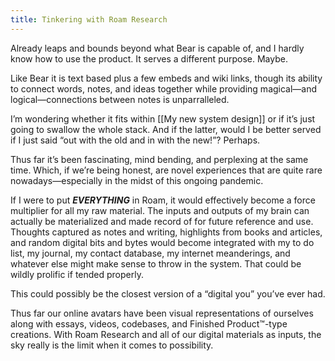 ```yaml
---
title: Tinkering with Roam Research
---
```

Already leaps and bounds beyond what Bear is capable of, and I hardly know how to use the product. It serves a different purpose. Maybe.

Like Bear it is text based plus a few embeds and wiki links, though its ability to connect words, notes, and ideas together while providing magical—and logical—connections between notes is unparralleled.

I’m wondering whether it fits within [[My new system design]] or if it’s just going to swallow the whole stack. And if the latter, would I be better served if I just said “out with the old and in with the new!”? Perhaps.

Thus far it’s been fascinating, mind bending, and perplexing at the same time. Which, if we’re being honest, are novel experiences that are quite rare nowadays—especially in the midst of this ongoing pandemic.

If I were to put ***EVERYTHING*** in Roam, it would effectively become a force multiplier for all my raw material. The inputs and outputs of my brain can actually be materialized and made record of for future reference and use. Thoughts captured as notes and writing, highlights from books and articles, and random digital bits and bytes would become integrated with my to do list, my journal, my contact database, my internet meanderings, and whatever else might make sense to throw in the system. That could be wildly prolific if tended properly.

This could possibly be the closest version of a “digital you” you’ve ever had.

Thus far our online avatars have been visual representations of ourselves along with essays, videos, codebases, and Finished Product™-type creations. With Roam Research and all of our digital materials as inputs, the sky really is the limit when it comes to possibility.
